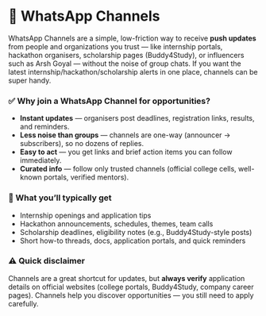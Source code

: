 # 📣 WhatsApp Channels 

WhatsApp Channels are a simple, low-friction way to receive **push updates** from people and organizations you trust — like internship portals, hackathon organisers, scholarship pages (Buddy4Study), or influencers such as Arsh Goyal — without the noise of group chats. If you want the latest internship/hackathon/scholarship alerts in one place, channels can be super handy.

### ✅ Why join a WhatsApp Channel for opportunities?

* **Instant updates** — organisers post deadlines, registration links, results, and reminders.
* **Less noise than groups** — channels are one-way (announcer → subscribers), so no dozens of replies.
* **Easy to act** — you get links and brief action items you can follow immediately.
* **Curated info** — follow only trusted channels (official college cells, well-known portals, verified mentors).

### 🎯 What you’ll typically get

* Internship openings and application tips
* Hackathon announcements, schedules, themes, team calls
* Scholarship deadlines, eligibility notes (e.g., Buddy4Study-style posts)
* Short how-to threads, docs, application portals, and quick reminders




### ⚠️ Quick disclaimer

Channels are a great shortcut for updates, but **always verify** application details on official websites (college portals, Buddy4Study, company career pages). Channels help you discover opportunities — you still need to apply carefully.

